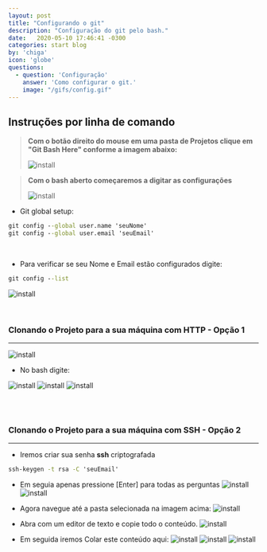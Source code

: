 ```yaml
---
layout: post
title: "Configurando o git"
description: "Configuração do git pelo bash."
date:   2020-05-10 17:46:41 -0300
categories: start blog
by: 'chiga'
icon: 'globe'
questions:
  - question: 'Configuração'
    answer: 'Como configurar o git.'
    image: "/gifs/config.gif"
---
```


## Instruções por linha de comando

> **Com o botão direito do mouse em uma pasta de Projetos clique em "Git Bash Here" conforme a imagem abaixo:**
> 
> ![install](./../assets/img/config/conf1.png)

> **Com o bash aberto começaremos a digitar as configurações**
>
> ![install](./../assets/img/config/conf2.png)


* Git global setup:
```cmd
git config --global user.name 'seuNome'
git config --global user.email 'seuEmail'
```
<br />

* Para verificar se seu Nome e Email estão configurados digite:
```cmd
git config --list
```
![install](./../assets/img/config/conf3.png)

<br />

### Clonando o Projeto para a sua máquina com HTTP - Opção 1
---
![install](./../assets/img/config/conf12.png)

* No bash digite:
  
![install](./../assets/img/config/conf13.png)
![install](./../assets/img/config/conf14.png)
![install](./../assets/img/config/conf15.png)

<br />
<br />

### Clonando o Projeto para a sua máquina com SSH - Opção 2
---
* Iremos criar sua senha **ssh** criptografada
```cmd
ssh-keygen -t rsa -C 'seuEmail'
```

* Em seguia apenas pressione [Enter] para todas as perguntas
![install](./../assets/img/config/conf5.png)  
![install](./../assets/img/config/conf6.png)

* Agora navegue até a pasta selecionada na imagem acima:
![install](./../assets/img/config/conf10.png)

* Abra com um editor de texto e copie todo o conteúdo.
![install](./../assets/img/config/conf11.png)

* Em seguida iremos Colar este conteúdo aqui:
![install](./../assets/img/config/conf7.png)
![install](./../assets/img/config/conf8.png)
![install](./../assets/img/config/conf9.png)



